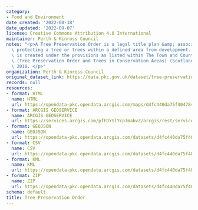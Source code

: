 ```yaml
---
category:
- Food and Environment
date_created: '2022-08-18'
date_updated: '2022-09-07'
license: Creative Commons Attribution 4.0 International
maintainer: Perth & Kinross Council
notes: "<p>A Tree Preservation Order is a legal title plan &amp; associated description\
  \ protecting a tree or trees within a defined area from development. \n The dataset\
  \ is created under the provisions as listed within The Town and Country Planning\
  \ (Tree Preservation Order and Trees in Conservation Areas) (Scotland) Regulations\
  \ 2010. </p>"
organization: Perth & Kinross Council
original_dataset_link: https://data.pkc.gov.uk/dataset/tree-preservation-order
records: null
resources:
- format: HTML
  name: HTML
  url: https://opendata-pkc.opendata.arcgis.com/maps/d4fc440da75f4047842cf142d682eb15_4
- format: ARCGIS GEOSERVICE
  name: ARCGIS GEOSERVICE
  url: https://services.arcgis.com/pfFDYSlYcp7mabvZ/arcgis/rest/services/Tree_Preservation_Order/FeatureServer/4
- format: GEOJSON
  name: GEOJSON
  url: https://opendata-pkc.opendata.arcgis.com/datasets/d4fc440da75f4047842cf142d682eb15_4.geojson?outSR=%7B%22latestWkid%22%3A27700%2C%22wkid%22%3A27700%7D
- format: CSV
  name: CSV
  url: https://opendata-pkc.opendata.arcgis.com/datasets/d4fc440da75f4047842cf142d682eb15_4.csv?outSR=%7B%22latestWkid%22%3A27700%2C%22wkid%22%3A27700%7D
- format: KML
  name: KML
  url: https://opendata-pkc.opendata.arcgis.com/datasets/d4fc440da75f4047842cf142d682eb15_4.kml?outSR=%7B%22latestWkid%22%3A27700%2C%22wkid%22%3A27700%7D
- format: ZIP
  name: ZIP
  url: https://opendata-pkc.opendata.arcgis.com/datasets/d4fc440da75f4047842cf142d682eb15_4.zip?outSR=%7B%22latestWkid%22%3A27700%2C%22wkid%22%3A27700%7D
schema: default
title: Tree Preservation Order
---
```

